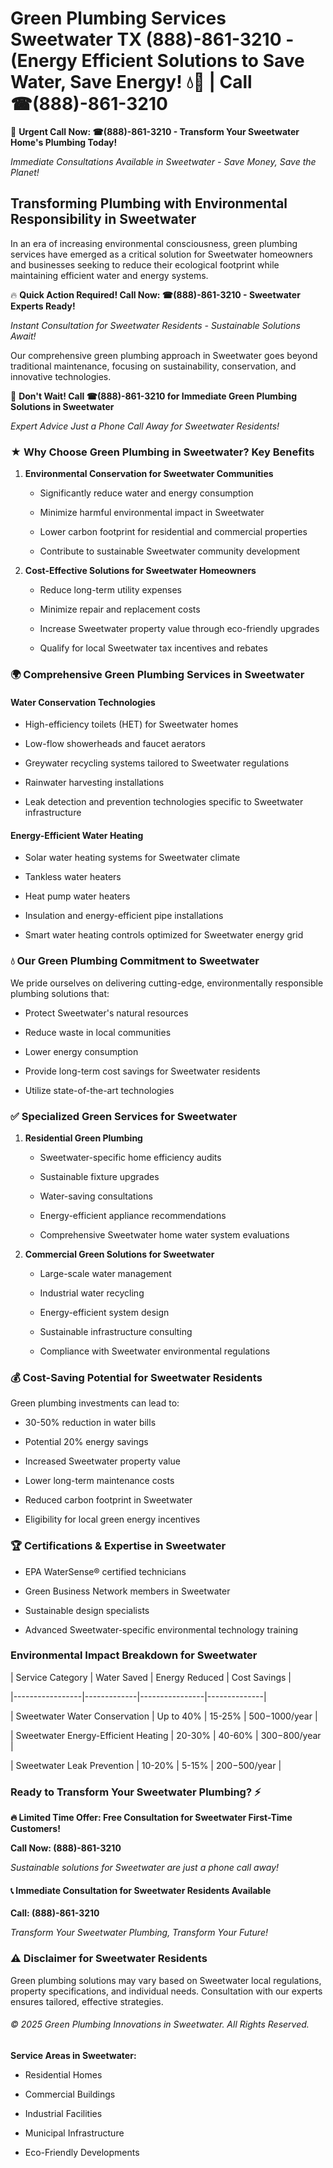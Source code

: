 # Green Plumbing Services Sweetwater TX (888)-861-3210 - (Energy Efficient Solutions to Save Water, Save Energy! 💧🌿 | Call ☎(888)-861-3210

🚨 **Urgent Call Now: ☎(888)-861-3210 - Transform Your Sweetwater Home's Plumbing Today!**
*Immediate Consultations Available in Sweetwater - Save Money, Save the Planet!*

## Transforming Plumbing with Environmental Responsibility in Sweetwater

In an era of increasing environmental consciousness, green plumbing services have emerged as a critical solution for Sweetwater homeowners and businesses seeking to reduce their ecological footprint while maintaining efficient water and energy systems. 

🔥 **Quick Action Required! Call Now: ☎(888)-861-3210 - Sweetwater Experts Ready!**
*Instant Consultation for Sweetwater Residents - Sustainable Solutions Await!*

Our comprehensive green plumbing approach in Sweetwater goes beyond traditional maintenance, focusing on sustainability, conservation, and innovative technologies.

🚨 **Don't Wait! Call ☎(888)-861-3210 for Immediate Green Plumbing Solutions in Sweetwater**
*Expert Advice Just a Phone Call Away for Sweetwater Residents!*

### ★ Why Choose Green Plumbing in Sweetwater? Key Benefits

1. **Environmental Conservation for Sweetwater Communities** 
   - Significantly reduce water and energy consumption
   - Minimize harmful environmental impact in Sweetwater
   - Lower carbon footprint for residential and commercial properties
   - Contribute to sustainable Sweetwater community development

2. **Cost-Effective Solutions for Sweetwater Homeowners** 
   - Reduce long-term utility expenses
   - Minimize repair and replacement costs
   - Increase Sweetwater property value through eco-friendly upgrades
   - Qualify for local Sweetwater tax incentives and rebates

### 🌍 Comprehensive Green Plumbing Services in Sweetwater

#### Water Conservation Technologies
- High-efficiency toilets (HET) for Sweetwater homes
- Low-flow showerheads and faucet aerators
- Greywater recycling systems tailored to Sweetwater regulations
- Rainwater harvesting installations
- Leak detection and prevention technologies specific to Sweetwater infrastructure

#### Energy-Efficient Water Heating
- Solar water heating systems for Sweetwater climate
- Tankless water heaters
- Heat pump water heaters
- Insulation and energy-efficient pipe installations
- Smart water heating controls optimized for Sweetwater energy grid

### 💧 Our Green Plumbing Commitment to Sweetwater

We pride ourselves on delivering cutting-edge, environmentally responsible plumbing solutions that:
- Protect Sweetwater's natural resources
- Reduce waste in local communities
- Lower energy consumption
- Provide long-term cost savings for Sweetwater residents
- Utilize state-of-the-art technologies

### ✅ Specialized Green Services for Sweetwater

1. **Residential Green Plumbing**
   - Sweetwater-specific home efficiency audits
   - Sustainable fixture upgrades
   - Water-saving consultations
   - Energy-efficient appliance recommendations
   - Comprehensive Sweetwater home water system evaluations

2. **Commercial Green Solutions for Sweetwater**
   - Large-scale water management
   - Industrial water recycling
   - Energy-efficient system design
   - Sustainable infrastructure consulting
   - Compliance with Sweetwater environmental regulations

### 💰 Cost-Saving Potential for Sweetwater Residents

Green plumbing investments can lead to:
- 30-50% reduction in water bills
- Potential 20% energy savings
- Increased Sweetwater property value
- Lower long-term maintenance costs
- Reduced carbon footprint in Sweetwater
- Eligibility for local green energy incentives

### 🏆 Certifications & Expertise in Sweetwater

- EPA WaterSense® certified technicians
- Green Business Network members in Sweetwater
- Sustainable design specialists
- Advanced Sweetwater-specific environmental technology training

### Environmental Impact Breakdown for Sweetwater

| Service Category | Water Saved | Energy Reduced | Cost Savings |
|-----------------|-------------|----------------|--------------|
| Sweetwater Water Conservation | Up to 40% | 15-25% | $500-$1000/year |
| Sweetwater Energy-Efficient Heating | 20-30% | 40-60% | $300-$800/year |
| Sweetwater Leak Prevention | 10-20% | 5-15% | $200-$500/year |

### Ready to Transform Your Sweetwater Plumbing? ⚡

**🔥 Limited Time Offer: Free Consultation for Sweetwater First-Time Customers!**

**Call Now: (888)-861-3210**
*Sustainable solutions for Sweetwater are just a phone call away!*

#### 📞 Immediate Consultation for Sweetwater Residents Available

**Call: (888)-861-3210**
*Transform Your Sweetwater Plumbing, Transform Your Future!*

### ⚠️ Disclaimer for Sweetwater Residents

Green plumbing solutions may vary based on Sweetwater local regulations, property specifications, and individual needs. Consultation with our experts ensures tailored, effective strategies.

###### © 2025 Green Plumbing Innovations in Sweetwater. All Rights Reserved.

**Service Areas in Sweetwater:** 
- Residential Homes
- Commercial Buildings
- Industrial Facilities
- Municipal Infrastructure
- Eco-Friendly Developments